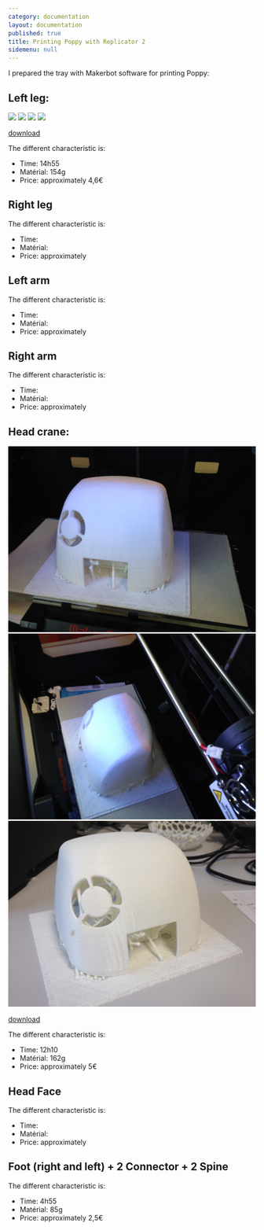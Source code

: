 ```yaml
---
category: documentation
layout: documentation
published: true
title: Printing Poppy with Replicator 2
sidemenu: null
---
```


I prepared the tray with Makerbot software for printing Poppy:

## Left leg:
![](/media/Left_leg%20(1).JPG)
![](/media/Left_leg%20(2).JPG)
![](/media/Left_leg%20(3).JPG)
![](/media/Left_leg%20(4).JPG)

[download](https://docs.google.com/file/d/0B6T9dkX7VsL-VmoxaDJBLUJ4UjA/edit)

The different characteristic is:
- Time: 14h55
- Matérial: 154g
- Price: approximately 4,6€

## Right leg

The different characteristic is:
- Time:
- Matérial:
- Price: approximately 

## Left arm

The different characteristic is:
- Time:
- Matérial:
- Price: approximately 

## Right arm

The different characteristic is:
- Time:
- Matérial:
- Price: approximately 

## Head crane:
![](/media/Head_crane.JPG)
![](/media/Head_crane_1.JPG)
![](/media/Head_crane_2.JPG)


[download](https://docs.google.com/file/d/0B6T9dkX7VsL-aUw4VVViR2RGUm8/edit)

The different characteristic is:
- Time: 12h10
- Matérial: 162g
- Price: approximately 5€

## Head Face

The different characteristic is:
- Time:
- Matérial:
- Price: approximately 

## Foot (right and left) + 2 Connector + 2 Spine

The different characteristic is:
- Time: 4h55
- Matérial: 85g
- Price: approximately 2,5€








